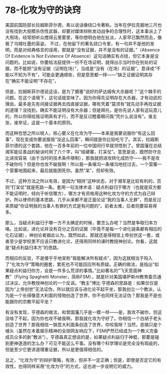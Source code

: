# 78-化攻为守的诀窍

美国前国防部长拉姆斯菲尔德，素以说话像绕口令著称。当年在伊拉克掘地三尺也没有找到大规模杀伤性武器，却要对媒体辩称发动战争的合理性时，这本事派上了大用场，经常把听众搅得云里雾里，等你想明白他在扯淡，人家早已飘然而去，像极了乌贼吐墨的英姿。
不过，在他留下的著名绕口令里，有一句并不是他的发明，而是对经典格言的误用，那就是“没有证据，并不是没有的证据。”（Absence Of Evidence Is Not Evidence Of Absence）这句话确实有点绕，但它本身是没问题的。比如说，你要给法庭提供一份不在场证明，就得出示当时你在别处的证据，而不能把“没有证据（证明在场）”，当成是“没有（在场）的证据”。意译成“不能以不知为不有”，可能会更通顺些，但是意思都一样——“缺乏证据证明其存在”确实不能证明“不存在”。

但是，拉姆斯菲尔德说这话，是为了搪塞“说好的萨达姆有大杀器呢？”这个棘手的问题。在这个语境下，这句话就变味了。因为你得先证明存在大杀器，才有动武的理由，最多是先有间接证据再去找直接证据，哪有凭着“莫须有”就先动手再找证据的道理？没找到，确实不能证明没有大杀器；但是拜托，是你先说人家有这玩意儿的，所以你得给我证明真有才行，而不是反过瞪着眼问我“凭什么说没有”。谁主张，谁举证，这是一个基本的原则。

而这种忽悠之所以唬人，核心要义在化攻为守——本来是我要说服你“有这么回事”，现在变成你要说服我“没这么回事”，瞬间就是你比较吃亏了。其实，拉姆斯菲尔德的这个套路，他在一百多年前的一位中国同行早就领悟到了。曾国藩在总结湘军能征善战的秘诀时用了六个字，叫“结硬寨，打呆仗”。意思是说，既然防守总比进攻容易（由于当时的技术条件限制），那我就把进攻转化成防守——我不是攻不破你吗？但是你也攻不破我啊！所以我一条壕沟一条壕沟地挖过去，一个营寨一个营寨地围起来，最后就能困死你。虽然“呆”，但却有效。

不过，这种方法之所以有效，是因为“相持”这种状态，对于湘军是比较有利的，否则“打呆仗”就是死路一条。套用一句法律术语：疑点利益归于哪方（也就是双方都不能证明时，倾向于听信哪方），哪方才有资格用这种化攻为守的方式为自己辩护。所以律师的基本思路，几乎从来都不是正面论证“我的当事人无罪”，而是反过来质疑“你证明我的当事人有罪的方式是有问题的”。前者太难，后者则要容易得多。

那么，当疑点利益归于哪一方不太确定的时候，要怎么办呢？当然是争取归本方咯。比如说，进化论并没有百分之百的证据（毕竟不是每一个进化链条都有相应的化石证据），神创论者据此认为，既然如此，那就还是得相信上帝创世这一套，或者至少是学校里不应该只教进化论，还得用同样的课时教授神创论。你看，这就是“疑点利益归本方”的思路。

而相应的反驳，不是傻乎乎地宣称”我能解决所有疑点“，因为这就相当于陷入了”化攻为守“策略的圈套，累死也不可能回应所有质疑。正确的做法，是指出“如果疑点利益归你方，会是一件多么荒谬的事情。”比如著名的“飞天意面神教”（Flying Spaghetti Monster，简称FSM），就是针对美国堪萨斯州教育委员通过决议，允许教授神创论的一个反讽。“教主”博比·亨德森的思路是：如果仅仅是因为“上帝创世”无法证伪，所以就应该与进化论平起平坐，那我创立一个教派，认为是一个长得像意大利面的怪物创造了世界，你不也同样无法证伪？那我是不是也能跟你的宗教平起平坐？

有没有发现，亨德森的做法，和曾国藩几乎是一模一样——是，我攻不破你，但这没啥了不起，因为你也攻不破我啊，那我就化攻为守好了。你相信一个白胡子老头创造了世界？那我相信一锅意大利面条创造了世界，你咬我呀？当然，恶搞只是个噱头（虽然在本着娱乐精神的全球网友响应下，FSM俨然已经成为一个教义完备成员众多的新”教派“），亨德森真正想说的是，如果疑点利益归于神棍，那要是碰到更神道道的怎么办？可见不能这么干事。没有哪个科学理论是完全没有瑕疵的，但是至少它更讲道理重证据，所以是更值得相信的。

总之，“化攻为守”的辩护策略，有效，但并不一定正确；但是，即使是否定它的有效性，也得同样采用“化攻为守”的方式，这也进一步说明它的威力。